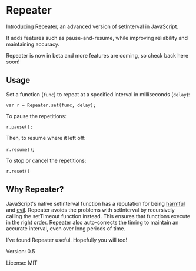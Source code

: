 # Repeater

Introducing Repeater, an advanced version of setInterval in JavaScript. 

It adds features such as pause-and-resume, while improving reliability and maintaining accuracy.

Repeater is now in beta and more features are coming, so check back here soon!

## Usage

Set a function (`func`) to repeat at a specified interval in milliseconds (`delay`):

`var r = Repeater.set(func, delay);`

To pause the repetitions:

`r.pause();`

Then, to resume where it left off:

`r.resume()`;

To stop or cancel the repetitions:

`r.reset()`

## Why Repeater?

JavaScript's native setInterval function has a reputation for being [harmful](http://zetafleet.com/blog/why-i-consider-setinterval-harmful) and [evil](www.thecodeship.com/web-development/alternative-to-javascript-evil-setinterval). Repeater avoids the problems with setInterval by recursively calling the setTimeout function instead. This ensures that functions execute in the right order. Repeater also auto-corrects the timing to maintain an accurate interval, even over long periods of time.

I've found Repeater useful. Hopefully you will too!

Version: 0.5

License: MIT